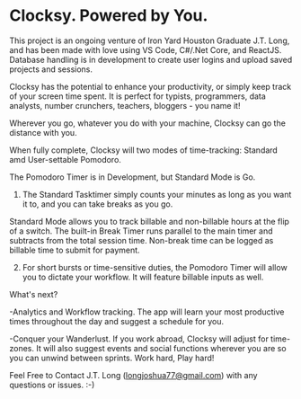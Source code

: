 # Clocksy. Powered by You.

This project is an ongoing venture of Iron Yard Houston Graduate J.T. Long, and has been made with love using VS Code, C#/.Net Core, and ReactJS. Database handling is in development to create user logins and upload saved projects and sessions.

Clocksy has the potential to enhance your productivity, or simply keep track of your screen time spent. It is perfect for typists, programmers, data analysts, number crunchers, teachers, bloggers - you name it!

Wherever you go, whatever you do with your machine, Clocksy can go the distance with you.

When fully complete, Clocksy will two modes of time-tracking: Standard amd User-settable Pomodoro.

The Pomodoro Timer is in Development, but Standard Mode is Go.

1. The Standard Tasktimer simply counts your minutes as long as you want it to, and you can take breaks as you go.

Standard Mode allows you to track billable and non-billable hours at the flip of a switch. The built-in Break Timer runs parallel to the main timer and subtracts from the total session time. Non-break time can be logged as billable time to submit for payment.

2.  For short bursts or time-sensitive duties, the Pomodoro Timer will allow you to dictate your workflow. It will feature billable inputs as well.

What's next? 

-Analytics and Workflow tracking.
The app will learn your most productive times throughout the day and suggest a schedule for you.

-Conquer your Wanderlust.
If you work abroad, Clocksy will adjust for time-zones. It will also suggest events and social functions wherever you are so you can unwind between sprints. Work hard, Play hard!

Feel Free to Contact J.T. Long (longjoshua77@gmail.com) with any questions or issues. :-)
